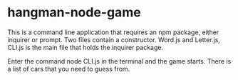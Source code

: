 # hangman-node-game

This is a command line application that requires an npm package, either inquirer or prompt.
Two files contain a constructor. Word.js and Letter.js, CLI.js is the main file that holds the inquirer package.

Enter the command node CLI.js in the terminal and the game starts. There is a list of cars that you need to guess from. 
